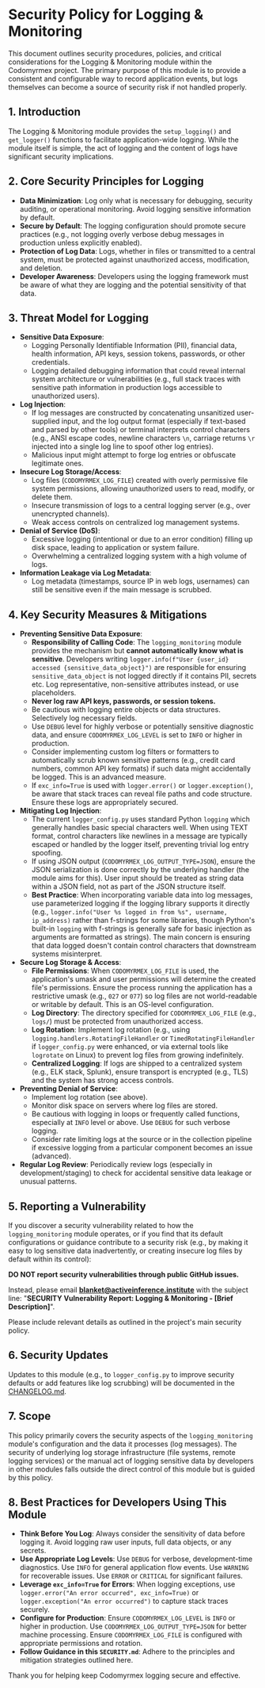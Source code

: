 # Security Policy for Logging & Monitoring

This document outlines security procedures, policies, and critical considerations for the Logging & Monitoring module within the Codomyrmex project. The primary purpose of this module is to provide a consistent and configurable way to record application events, but logs themselves can become a source of security risk if not handled properly.

## 1. Introduction

The Logging & Monitoring module provides the `setup_logging()` and `get_logger()` functions to facilitate application-wide logging. While the module itself is simple, the act of logging and the content of logs have significant security implications.

## 2. Core Security Principles for Logging

-   **Data Minimization**: Log only what is necessary for debugging, security auditing, or operational monitoring. Avoid logging sensitive information by default.
-   **Secure by Default**: The logging configuration should promote secure practices (e.g., not logging overly verbose debug messages in production unless explicitly enabled).
-   **Protection of Log Data**: Logs, whether in files or transmitted to a central system, must be protected against unauthorized access, modification, and deletion.
-   **Developer Awareness**: Developers using the logging framework must be aware of what they are logging and the potential sensitivity of that data.

## 3. Threat Model for Logging

-   **Sensitive Data Exposure**: 
    -   Logging Personally Identifiable Information (PII), financial data, health information, API keys, session tokens, passwords, or other credentials.
    -   Logging detailed debugging information that could reveal internal system architecture or vulnerabilities (e.g., full stack traces with sensitive path information in production logs accessible to unauthorized users).
-   **Log Injection**: 
    -   If log messages are constructed by concatenating unsanitized user-supplied input, and the log output format (especially if text-based and parsed by other tools) or terminal interprets control characters (e.g., ANSI escape codes, newline characters `\n`, carriage returns `\r` injected into a single log line to spoof other log entries).
    -   Malicious input might attempt to forge log entries or obfuscate legitimate ones.
-   **Insecure Log Storage/Access**: 
    -   Log files (`CODOMYRMEX_LOG_FILE`) created with overly permissive file system permissions, allowing unauthorized users to read, modify, or delete them.
    -   Insecure transmission of logs to a central logging server (e.g., over unencrypted channels).
    -   Weak access controls on centralized log management systems.
-   **Denial of Service (DoS)**:
    -   Excessive logging (intentional or due to an error condition) filling up disk space, leading to application or system failure.
    -   Overwhelming a centralized logging system with a high volume of logs.
-   **Information Leakage via Log Metadata**: 
    -   Log metadata (timestamps, source IP in web logs, usernames) can still be sensitive even if the main message is scrubbed.

## 4. Key Security Measures & Mitigations

-   **Preventing Sensitive Data Exposure**: 
    -   **Responsibility of Calling Code**: The `logging_monitoring` module provides the mechanism but **cannot automatically know what is sensitive**. Developers writing `logger.info(f"User {user_id} accessed {sensitive_data_object}")` are responsible for ensuring `sensitive_data_object` is not logged directly if it contains PII, secrets etc. Log representative, non-sensitive attributes instead, or use placeholders.
    -   **Never log raw API keys, passwords, or session tokens.**
    -   Be cautious with logging entire objects or data structures. Selectively log necessary fields.
    -   Use `DEBUG` level for highly verbose or potentially sensitive diagnostic data, and ensure `CODOMYRMEX_LOG_LEVEL` is set to `INFO` or higher in production.
    -   Consider implementing custom log filters or formatters to automatically scrub known sensitive patterns (e.g., credit card numbers, common API key formats) if such data might accidentally be logged. This is an advanced measure.
    -   If `exc_info=True` is used with `logger.error()` or `logger.exception()`, be aware that stack traces can reveal file paths and code structure. Ensure these logs are appropriately secured.
-   **Mitigating Log Injection**: 
    -   The current `logger_config.py` uses standard Python `logging` which generally handles basic special characters well. When using TEXT format, control characters like newlines in a message are typically escaped or handled by the logger itself, preventing trivial log entry spoofing.
    -   If using JSON output (`CODOMYRMEX_LOG_OUTPUT_TYPE=JSON`), ensure the JSON serialization is done correctly by the underlying handler (the module aims for this). User input should be treated as string data within a JSON field, not as part of the JSON structure itself.
    -   **Best Practice**: When incorporating variable data into log messages, use parameterized logging if the logging library supports it directly (e.g., `logger.info("User %s logged in from %s", username, ip_address)` rather than f-strings for some libraries, though Python's built-in `logging` with f-strings is generally safe for basic injection as arguments are formatted as strings). The main concern is ensuring that data logged doesn't contain control characters that downstream systems misinterpret.
-   **Secure Log Storage & Access**: 
    -   **File Permissions**: When `CODOMYRMEX_LOG_FILE` is used, the application's umask and user permissions will determine the created file's permissions. Ensure the process running the application has a restrictive umask (e.g., `027` or `077`) so log files are not world-readable or writable by default. This is an OS-level configuration.
    -   **Log Directory**: The directory specified for `CODOMYRMEX_LOG_FILE` (e.g., `logs/`) must be protected from unauthorized access.
    -   **Log Rotation**: Implement log rotation (e.g., using `logging.handlers.RotatingFileHandler` or `TimedRotatingFileHandler` if `logger_config.py` were enhanced, or via external tools like `logrotate` on Linux) to prevent log files from growing indefinitely.
    -   **Centralized Logging**: If logs are shipped to a centralized system (e.g., ELK stack, Splunk), ensure transport is encrypted (e.g., TLS) and the system has strong access controls.
-   **Preventing Denial of Service**: 
    -   Implement log rotation (see above).
    -   Monitor disk space on servers where log files are stored.
    -   Be cautious with logging in loops or frequently called functions, especially at `INFO` level or above. Use `DEBUG` for such verbose logging.
    -   Consider rate limiting logs at the source or in the collection pipeline if excessive logging from a particular component becomes an issue (advanced).
-   **Regular Log Review**: Periodically review logs (especially in development/staging) to check for accidental sensitive data leakage or unusual patterns.

## 5. Reporting a Vulnerability

If you discover a security vulnerability related to how the `logging_monitoring` module operates, or if you find that its default configurations or guidance contribute to a security risk (e.g., by making it easy to log sensitive data inadvertently, or creating insecure log files by default within its control):

**DO NOT report security vulnerabilities through public GitHub issues.**

Instead, please email **blanket@activeinference.institute** with the subject line: "**SECURITY Vulnerability Report: Logging & Monitoring - [Brief Description]**".

Please include relevant details as outlined in the project's main security policy.

## 6. Security Updates

Updates to this module (e.g., to `logger_config.py` to improve security defaults or add features like log scrubbing) will be documented in the [CHANGELOG.md](./CHANGELOG.md).

## 7. Scope

This policy primarily covers the security aspects of the `logging_monitoring` module's configuration and the data it processes (log messages). The security of underlying log storage infrastructure (file systems, remote logging services) or the manual act of logging sensitive data by developers in other modules falls outside the direct control of this module but is guided by this policy.

## 8. Best Practices for Developers Using This Module

-   **Think Before You Log**: Always consider the sensitivity of data before logging it. Avoid logging raw user inputs, full data objects, or any secrets.
-   **Use Appropriate Log Levels**: Use `DEBUG` for verbose, development-time diagnostics. Use `INFO` for general application flow events. Use `WARNING` for recoverable issues. Use `ERROR` or `CRITICAL` for significant failures.
-   **Leverage `exc_info=True` for Errors**: When logging exceptions, use `logger.error("An error occurred", exc_info=True)` or `logger.exception("An error occurred")` to capture stack traces securely.
-   **Configure for Production**: Ensure `CODOMYRMEX_LOG_LEVEL` is `INFO` or higher in production. Use `CODOMYRMEX_LOG_OUTPUT_TYPE=JSON` for better machine processing. Ensure `CODOMYRMEX_LOG_FILE` is configured with appropriate permissions and rotation.
-   **Follow Guidance in this `SECURITY.md`**: Adhere to the principles and mitigation strategies outlined here.

Thank you for helping keep Codomyrmex logging secure and effective. 